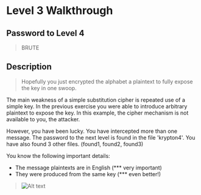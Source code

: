 # Level 3 Walkthrough

## Password to Level 4
>BRUTE

## Description
>Hopefully you just encrypted the alphabet a plaintext 
to fully expose the key in one swoop.

The main weakness of a simple substitution cipher is 
repeated use of a simple key.  In the previous exercise
you were able to introduce arbitrary plaintext to expose
the key.  In this example, the cipher mechanism is not 
available to you, the attacker.

However, you have been lucky.  You have intercepted more
than one message.  The password to the next level is found
in the file 'krypton4'.  You have also found 3 other files.
(found1, found2, found3)

You know the following important details:

- The message plaintexts are in English (*** very important)
- They were produced from the same key (*** even better!)

>![Alt text](/../../assets/lVL3.png)